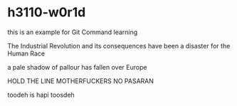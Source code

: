 # h3110-w0r1d
this is an example for Git Command learning

The Industrial Revolution and its consequences have been a disaster for the Human Race

a pale shadow of pallour has fallen over Europe

HOLD THE LINE MOTHERFUCKERS NO PASARAN

toodeh is hapi toosdeh
